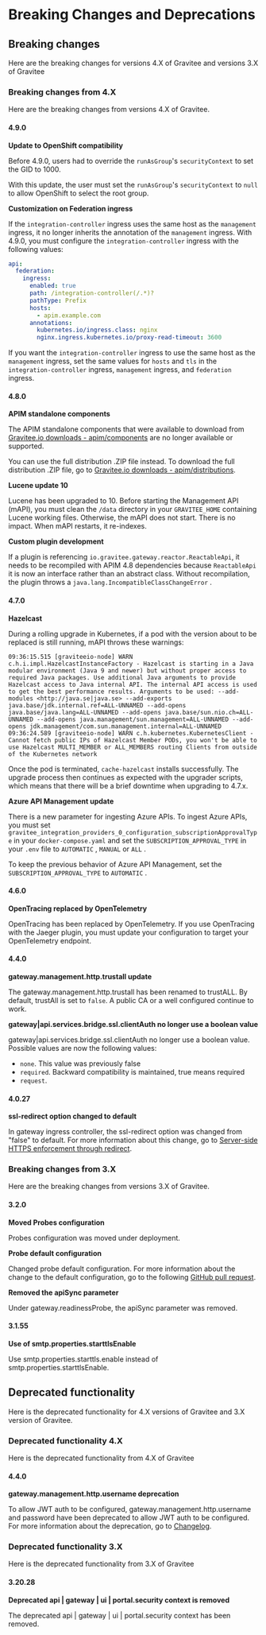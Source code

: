 # Breaking Changes and Deprecations

## Breaking changes

Here are the breaking changes for versions 4.X of Gravitee and versions 3.X of Gravitee

### Breaking changes from 4.X

Here are the breaking changes from versions 4.X of Gravitee.

#### 4.9.0

**Update to OpenShift compatibility**

Before 4.9.0, users had to override the `runAsGroup`'s `securityContext` to set the GID to 1000.&#x20;

With this update, the user must set the `runAsGroup`'s `securityContext` to `null` to allow OpenShift to select the root group.

**Customization on Federation ingress**

If the `integration-controller` ingress uses the same host as the `management` ingress, it no longer inherits the annotation of the `management` ingress. With 4.9.0, you must configure the `integration-controller` ingress with the following values:

```yaml
api:
  federation:
    ingress:
      enabled: true
      path: /integration-controller(/.*)?
      pathType: Prefix
      hosts:
        - apim.example.com
      annotations:
        kubernetes.io/ingress.class: nginx
        nginx.ingress.kubernetes.io/proxy-read-timeout: 3600   
```

If you want the `integration-controller` ingress to use the same host as the `management` ingress, set the same values for `hosts` and `tls` in the `integration-controller` ingress, `management` ingress, and `federation` ingress.

#### 4.8.0

**APIM standalone components**

The APIM standalone components that were available to download from [Gravitee.io downloads - apim/components](https://download.gravitee.io/#graviteeio-apim/components/) are no longer available or supported.&#x20;

You can use the full distribution .ZIP file instead. To download the full distribution .ZIP file, go to [Gravitee.io downloads - apim/distributions](https://download.gravitee.io/#graviteeio-apim/distributions/).

**Lucene update 10**

Lucene has been upgraded to 10. Before starting the Management API (mAPI), you must clean the `/data` directory in your `GRAVITEE_HOME` containing Lucene working files. Otherwise, the mAPI does not start. There is no impact. When mAPI restarts, it re-indexes.&#x20;

**Custom plugin development**&#x20;

If a plugin is referencing `io.gravitee.gateway.reactor.ReactableApi`, it needs to be recompiled with APIM 4.8 dependencies because `ReactableApi` it is now an interface rather than an abstract class. Without recompilation, the plugin throws a `java.lang.IncompatibleClassChangeError` .

#### 4.7.0

**Hazelcast**

During a rolling upgrade in Kubernetes, if a pod with the version about to be replaced is still running, mAPI throws these warnings:

`09:36:15.515 [graviteeio-node] WARN c.h.i.impl.HazelcastInstanceFactory - Hazelcast is starting in a Java modular environment (Java 9 and newer) but without proper access to required Java packages. Use additional Java arguments to provide Hazelcast access to Java internal API. The internal API access is used to get the best performance results. Arguments to be used: --add-modules <http://java.se|java.se> --add-exports java.base/jdk.internal.ref=ALL-UNNAMED --add-opens java.base/java.lang=ALL-UNNAMED --add-opens java.base/sun.nio.ch=ALL-UNNAMED --add-opens java.management/sun.management=ALL-UNNAMED --add-opens jdk.management/com.sun.management.internal=ALL-UNNAMED 09:36:24.589 [graviteeio-node] WARN c.h.kubernetes.KubernetesClient - Cannot fetch public IPs of Hazelcast Member PODs, you won't be able to use Hazelcast MULTI_MEMBER or ALL_MEMBERS routing Clients from outside of the Kubernetes network`

Once the pod is terminated, `cache-hazelcast` installs successfully. The upgrade process then continues as expected with the upgrader scripts, which means that there will be a brief downtime when upgrading to 4.7.x.

**Azure API Management update**

There is a new parameter for ingesting Azure APIs. To ingest Azure APIs, you must set `gravitee_integration_providers_0_configuration_subscriptionApprovalType` in your `docker-compose.yaml` and set the `SUBSCRIPTION_APPROVAL_TYPE`  in your `.env` file to `AUTOMATIC` , `MANUAL` or `ALL` .

To keep the previous behavior of Azure API Management, set the `SUBSCRIPTION_APPROVAL_TYPE` to `AUTOMATIC` .

#### 4.6.0

**OpenTracing replaced by OpenTelemetry**

OpenTracing has been replaced by OpenTelemetry. If you use OpenTracing with the Jaeger plugin, you must update your configuration to target your OpenTelemetry endpoint.

#### 4.4.0

**gateway.management.http.trustall update**

The gateway.management.http.trustall has been renamed to trustALL. By default, trustAll is set to `false`. A public CA or a well configured continue to work.

**gateway|api.services.bridge.ssl.clientAuth no longer use a boolean value**

gateway|api.services.bridge.ssl.clientAuth no longer use a boolean value. Possible values are now the following values:

* `none`. This value was previously false
* `required`. Backward compatibility is maintained, true means required
* `request`.

#### 4.0.27

**ssl-redirect option changed to default**

In gateway ingress controller, the ssl-redirect option was changed from "false" to default. For more information about this change, go to [Server-side HTTPS enforcement through redirect](https://kubernetes.github.io/ingress-nginx/user-guide/nginx-configuration/annotations/#server-side-https-enforcement-through-redirect).

### Breaking changes from 3.X

Here are the breaking changes from versions 3.X of Gravitee.

#### 3.2.0

**Moved Probes configuration**

Probes configuration was moved under deployment.

**Probe default configuration**

Changed probe default configuration. For more information about the change to the default configuration, go to the following [GitHub pull request](https://github.com/gravitee-io/gravitee-api-management/pull/8885).

**Removed the apiSync parameter**

Under gateway.readinessProbe, the apiSync parameter was removed.

#### 3.1.55

**Use of smtp.properties.starttlsEnable**

Use smtp.properties.starttls.enable instead of smtp.properties.starttlsEnable.

## Deprecated functionality

Here is the deprecated functionality for 4.X versions of Gravitee and 3.X version of Gravitee.

### Deprecated functionality 4.X

Here is the deprecated functionality from 4.X of Gravitee

#### 4.4.0

**gateway.management.http.username deprecation**

To allow JWT auth to be configured, gateway.management.http.username and password have been deprecated to allow JWT auth to be configured. For more information about the deprecation, go to [Changelog](https://github.com/gravitee-io/gravitee-api-management/blob/master/helm/CHANGELOG.md).

### Deprecated functionality 3.X

Here is the deprecated functionality from 3.X of Gravitee

#### 3.20.28

**Deprecated api | gateway | ui | portal.security context is removed**

The deprecated api | gateway | ui | portal.security context has been removed.

